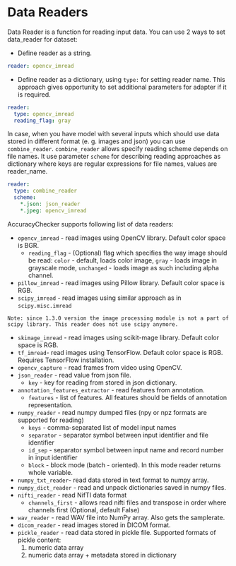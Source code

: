 # Data Readers

Data Reader is a function for reading input data.
You can use 2 ways to set data_reader for dataset:
* Define reader as a string.

```yml
reader: opencv_imread
```

* Define reader as a dictionary, using `type:` for setting reader name. This approach gives opportunity to set additional parameters for adapter if it is required.

```yml
reader:
  type: opencv_imread
  reading_flag: gray
```

In case, when you have model with several inputs which should use data stored in different format (e. g. images and json) you can use `combine_reader`.
`combine_reader` allows specify reading scheme depends on file names. It use parameter `scheme` for describing reading approaches as dictionary where keys are regular expressions for file names, values are reader_name.

```yml
reader:
  type: combine_reader
  scheme:
    *.json: json_reader
    *.jpeg: opencv_imread
```

AccuracyChecker supports following list of data readers:
* `opencv_imread` - read images using OpenCV library. Default color space is BGR.
   * `reading_flag` - (Optional) flag which specifies the way image should be read: `color` - default, loads color image, `gray` - loads image in grayscale mode, `unchanged` - loads image as such including alpha channel.
* `pillow_imread` - read images using Pillow library. Default color space is RGB.
* `scipy_imread` - read images using similar approach as in `scipy.misc.imread`
```
Note: since 1.3.0 version the image processing module is not a part of scipy library. This reader does not use scipy anymore.
```
* `skimage_imread` - read images using scikit-mage library. Default color space is RGB.
* `tf_imread`- read images using TensorFlow. Default color space is RGB. Requires TensorFlow installation.
* `opencv_capture` - read frames from video using OpenCV.
* `json_reader` - read value from json file.
  * `key` - key for reading from stored in json dictionary.
* `annotation_features_extractor` - read features from annotation.
  * `features` - list of features. All features should be fields of annotation representation.
* `numpy_reader` - read numpy dumped files (npy or npz formats are supported for reading)
  * `keys` - comma-separated list of model input names
  * `separator` - separator symbol between input identifier and file identifier
  * `id_sep` - separator symbol between input name and record number in input identifier
  * `block` - block mode (batch - oriented). In this mode reader returns whole variable.
* `numpy_txt_reader`- read data stored in text format to numpy array.
* `numpy_dict_reader` - read and unpack dictionaries saved in numpy files.
* `nifti_reader` - read NifTI data format
  * `channels_first` - allows read nifti files and transpose in order where channels first (Optional, default False)
* `wav_reader` - read WAV file into NumPy array. Also gets the samplerate.
* `dicom_reader` - read images stored in DICOM format.
* `pickle_reader` - read data stored in pickle file. Supported formats of pickle content:
  1. numeric data array
  2. numeric data array + metadata stored in dictionary
